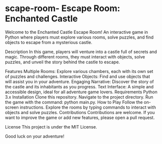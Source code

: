 # scape-room- Escape Room: Enchanted Castle
Welcome to the Enchanted Castle Escape Room! An interactive game in Python where players must explore various rooms, solve puzzles, and find objects to escape from a mysterious castle.

Description
In this game, players will venture into a castle full of secrets and magic. Through different rooms, they must interact with objects, solve puzzles, and unveil the story behind the castle to escape.

Features
Multiple Rooms: Explore various chambers, each with its own set of puzzles and challenges.
Interactive Objects: Find and use objects that will assist you in your adventure.
Engaging Narrative: Discover the story of the castle and its inhabitants as you progress.
Text Interface: A simple and accessible design, ideal for all adventure game lovers.
Requirements
Python 3.x
Installation
Clone this repository.
Navigate to the project directory.
Run the game with the command: python main.py.
How to Play
Follow the on-screen instructions.
Explore the rooms by typing commands to interact with objects and solve puzzles.
Contributions
Contributions are welcome. If you want to improve the game or add new features, please open a pull request.

License
This project is under the MIT License.


Good luck on your adventure!
